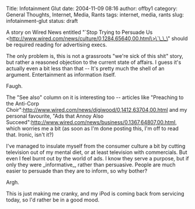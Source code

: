 Title: Infotainment Glut
date: 2004-11-09 08:16
author: offby1
category: General Thoughts, Internet, Media, Rants
tags: internet, media, rants
slug: infotainment-glut
status: draft

A story on Wired News entitled \"\`Stop Trying to Persuade Us \<http://www.wired.com/news/culture/0,1284,65640,00.html\>\`\_\_\" should be required reading for advertising execs.

The only problem is, this is not a grassroots \"we\'re sick of this shit\" story, but rather a reasoned objection to the current state of affairs. I guess it\'s actually even a bit less than that \-- It\'s pretty much the shell of an argument. Entertainment as information itself.

Faugh.

The \"See also\" column on it is interesting too \-- articles like \"Preaching to the Anti-Corp Choir\":http://www.wired.com/news/digiwood/0,1412,63704,00.html and my personal favourite, \"Ads that Annoy Also Succeed\":http://www.wired.com/news/business/0,1367,64807,00.html, which worries me a bit (as soon as I\'m done posting this, I\'m off to read that. Ironic, isn\'t it?)

I\'ve managed to insulate myself from the consumer culture a bit by cutting television out of my mental diet, or at least television with commercials. But even I feel burnt out by the world of ads. I know they serve a purpose, but if only they were \_informative\_, rather than persuasive. People are much easier to persuade than they are to inform, so why bother?

Argh.

This is just making me cranky, and my iPod is coming back from servicing today, so I\'d rather be in a good mood.

